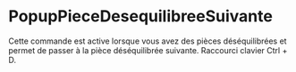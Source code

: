 # PopupPieceDesequilibreeSuivante


Cette commande est active lorsque vous avez 
 des pièces déséquilibrées et permet de passer à la pièce déséquilibrée 
 suivante. Raccourci clavier Ctrl + D.


